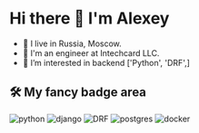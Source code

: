# Hi there 👋 I'm Alexey

- 🏴󠁲󠁵󠁭󠁯󠁷󠁿 I live in Russia, Moscow.
- 🐍 I'm an engineer at Intechcard LLC.
- 👀 I’m interested in backend ['Python', 'DRF',]

## 🛠 My fancy badge area

![python](https://img.shields.io/badge/python%20-%2314354C.svg?&style=for-the-badge&logo=python&logoColor=white)
![django](https://img.shields.io/badge/django%20-%23092E20.svg?&style=for-the-badge&logo=django&logoColor=white)
![DRF](https://img.shields.io/badge/django%20rest-ff1709?style=for-the-badge&logo=django&logoColor=white)
![postgres](https://img.shields.io/badge/postgres-%23316192.svg?&style=for-the-badge&logo=postgresql&logoColor=white)
![docker](https://img.shields.io/badge/docker-%232496ED.svg?&style=for-the-badge&logo=docker&logoColor=white) 

<!---
am-practicum/am-practicum is a ✨ special ✨ repository because its `README.md` (this file) appears on your GitHub profile.
You can click the Preview link to take a look at your changes.
--->
